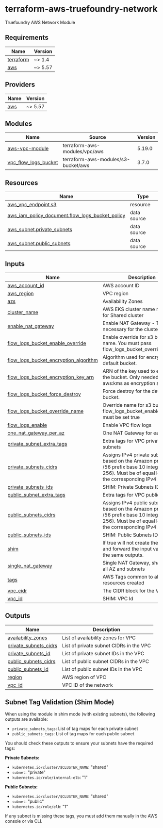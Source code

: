 # terraform-aws-truefoundry-network

Truefoundry AWS Network Module

<!-- BEGIN_TF_DOCS -->
## Requirements

| Name | Version |
|------|---------|
| <a name="requirement_terraform"></a> [terraform](#requirement\_terraform) | ~> 1.4 |
| <a name="requirement_aws"></a> [aws](#requirement\_aws) | ~> 5.57 |

## Providers

| Name | Version |
|------|---------|
| <a name="provider_aws"></a> [aws](#provider\_aws) | ~> 5.57 |

## Modules

| Name | Source | Version |
|------|--------|---------|
| <a name="module_aws-vpc-module"></a> [aws-vpc-module](#module\_aws-vpc-module) | terraform-aws-modules/vpc/aws | 5.19.0 |
| <a name="module_vpc_flow_logs_bucket"></a> [vpc\_flow\_logs\_bucket](#module\_vpc\_flow\_logs\_bucket) | terraform-aws-modules/s3-bucket/aws | 3.7.0 |

## Resources

| Name | Type |
|------|------|
| [aws_vpc_endpoint.s3](https://registry.terraform.io/providers/hashicorp/aws/latest/docs/resources/vpc_endpoint) | resource |
| [aws_iam_policy_document.flow_logs_bucket_policy](https://registry.terraform.io/providers/hashicorp/aws/latest/docs/data-sources/iam_policy_document) | data source |
| [aws_subnet.private_subnets](https://registry.terraform.io/providers/hashicorp/aws/latest/docs/data-sources/subnet) | data source |
| [aws_subnet.public_subnets](https://registry.terraform.io/providers/hashicorp/aws/latest/docs/data-sources/subnet) | data source |

## Inputs

| Name | Description | Type | Default | Required |
|------|-------------|------|---------|:--------:|
| <a name="input_aws_account_id"></a> [aws\_account\_id](#input\_aws\_account\_id) | AWS account ID | `string` | n/a | yes |
| <a name="input_aws_region"></a> [aws\_region](#input\_aws\_region) | VPC region | `string` | n/a | yes |
| <a name="input_azs"></a> [azs](#input\_azs) | Availability Zones | `list(string)` | n/a | yes |
| <a name="input_cluster_name"></a> [cluster\_name](#input\_cluster\_name) | AWS EKS cluster name needed for Shared cluster | `string` | `""` | no |
| <a name="input_enable_nat_gateway"></a> [enable\_nat\_gateway](#input\_enable\_nat\_gateway) | Enable NAT Gateway - This is necessary for the cluster to work | `bool` | `true` | no |
| <a name="input_flow_logs_bucket_enable_override"></a> [flow\_logs\_bucket\_enable\_override](#input\_flow\_logs\_bucket\_enable\_override) | Enable override for s3 bucket name. You must pass flow\_logs\_bucket\_override\_name | `bool` | `false` | no |
| <a name="input_flow_logs_bucket_encryption_algorithm"></a> [flow\_logs\_bucket\_encryption\_algorithm](#input\_flow\_logs\_bucket\_encryption\_algorithm) | Algorithm used for encrypting the default bucket. | `string` | `"AES256"` | no |
| <a name="input_flow_logs_bucket_encryption_key_arn"></a> [flow\_logs\_bucket\_encryption\_key\_arn](#input\_flow\_logs\_bucket\_encryption\_key\_arn) | ARN of the key used to encrypt the bucket. Only needed if you set aws:kms as encryption algorithm. | `string` | `null` | no |
| <a name="input_flow_logs_bucket_force_destroy"></a> [flow\_logs\_bucket\_force\_destroy](#input\_flow\_logs\_bucket\_force\_destroy) | Force destroy for the default bucket. | `bool` | `false` | no |
| <a name="input_flow_logs_bucket_override_name"></a> [flow\_logs\_bucket\_override\_name](#input\_flow\_logs\_bucket\_override\_name) | Override name for s3 bucket. flow\_logs\_bucket\_enable\_override must be set true | `string` | `""` | no |
| <a name="input_flow_logs_enable"></a> [flow\_logs\_enable](#input\_flow\_logs\_enable) | Enable VPC flow logs | `bool` | `false` | no |
| <a name="input_one_nat_gateway_per_az"></a> [one\_nat\_gateway\_per\_az](#input\_one\_nat\_gateway\_per\_az) | One NAT Gateway for each AZ. | `bool` | `false` | no |
| <a name="input_private_subnet_extra_tags"></a> [private\_subnet\_extra\_tags](#input\_private\_subnet\_extra\_tags) | Extra tags for VPC private subnets | `map(string)` | `{}` | no |
| <a name="input_private_subnets_cidrs"></a> [private\_subnets\_cidrs](#input\_private\_subnets\_cidrs) | Assigns IPv4 private subnet id based on the Amazon provided /56 prefix base 10 integer (0-256). Must be of equal length to the corresponding IPv4 subnet list | `list(string)` | `[]` | no |
| <a name="input_private_subnets_ids"></a> [private\_subnets\_ids](#input\_private\_subnets\_ids) | SHIM: Private Subnets IDs | `list(string)` | `[]` | no |
| <a name="input_public_subnet_extra_tags"></a> [public\_subnet\_extra\_tags](#input\_public\_subnet\_extra\_tags) | Extra tags for VPC public subnets | `map(string)` | `{}` | no |
| <a name="input_public_subnets_cidrs"></a> [public\_subnets\_cidrs](#input\_public\_subnets\_cidrs) | Assigns IPv4 public subnet id based on the Amazon provided /56 prefix base 10 integer (0-256). Must be of equal length to the corresponding IPv4 subnet list | `list(string)` | `[]` | no |
| <a name="input_public_subnets_ids"></a> [public\_subnets\_ids](#input\_public\_subnets\_ids) | SHIM: Public Subnets IDs | `list(string)` | `[]` | no |
| <a name="input_shim"></a> [shim](#input\_shim) | If true will not create the network and forward the input values to the same outputs. | `bool` | `false` | no |
| <a name="input_single_nat_gateway"></a> [single\_nat\_gateway](#input\_single\_nat\_gateway) | Single NAT Gateway, shared for all AZ and subnets | `bool` | `true` | no |
| <a name="input_tags"></a> [tags](#input\_tags) | AWS Tags common to all the resources created | `map(string)` | `{}` | no |
| <a name="input_vpc_cidr"></a> [vpc\_cidr](#input\_vpc\_cidr) | The CIDR block for the VPC. | `string` | `""` | no |
| <a name="input_vpc_id"></a> [vpc\_id](#input\_vpc\_id) | SHIM: VPC Id | `string` | `""` | no |

## Outputs

| Name | Description |
|------|-------------|
| <a name="output_availability_zones"></a> [availability\_zones](#output\_availability\_zones) | List of availability zones for VPC |
| <a name="output_private_subnets_cidrs"></a> [private\_subnets\_cidrs](#output\_private\_subnets\_cidrs) | List of private subnet CIDRs in the VPC |
| <a name="output_private_subnets_id"></a> [private\_subnets\_id](#output\_private\_subnets\_id) | List of private subnet IDs in the VPC |
| <a name="output_public_subnets_cidrs"></a> [public\_subnets\_cidrs](#output\_public\_subnets\_cidrs) | List of public subnet CIDRs in the VPC |
| <a name="output_public_subnets_id"></a> [public\_subnets\_id](#output\_public\_subnets\_id) | List of public subnet IDs in the VPC |
| <a name="output_region"></a> [region](#output\_region) | AWS region of VPC |
| <a name="output_vpc_id"></a> [vpc\_id](#output\_vpc\_id) | VPC ID of the network |
<!-- END_TF_DOCS -->
## Subnet Tag Validation (Shim Mode)

When using the module in shim mode (with existing subnets), the following outputs are available:

- `private_subnets_tags`: List of tag maps for each private subnet
- `public_subnets_tags`: List of tag maps for each public subnet

You should check these outputs to ensure your subnets have the required tags:

**Private Subnets:**

- `kubernetes.io/cluster/$CLUSTER_NAME`: "shared"
- `subnet`: "private"
- `kubernetes.io/role/internal-elb`: "1"

**Public Subnets:**

- `kubernetes.io/cluster/$CLUSTER_NAME`: "shared"
- `subnet`: "public"
- `kubernetes.io/role/elb`: "1"

If any subnet is missing these tags, you must add them manually in the AWS console or via CLI.
